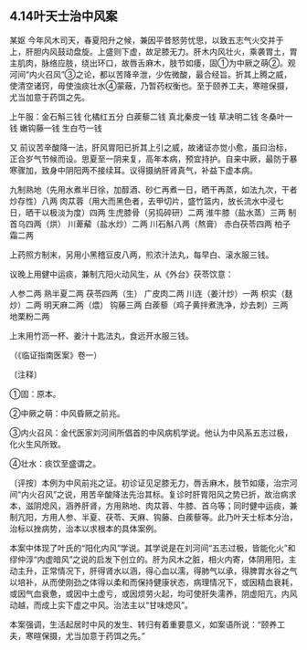 ## 4.14叶天士治中风案

某妪  今年风木司天，春夏阳升之候，兼因平昔怒劳忧思，以致五志气火交并于上，肝胆内风鼓动盘旋。上盛则下虚，故足膝无力。肝木内风壮火，乘袭胃土，胃主肌肉，脉络应肢，绕出环口，故唇舌麻木，肢节如痿，固①为中厥之萌②。观河间“内火召风”③之论，都以苦降辛泄，少佐微酸，最合经旨。折其上腾之威，使清空诸窍，毋使浊痰壮水④蒙蔽，乃暂药权衡也。至于颐养工夫，寒暄保摄，尤当加意于药饵之先。

上午服：金石斛三钱  化橘红五分  白蒺藜二钱  真北秦皮一钱  草决明二钱  冬桑叶一钱  嫩钩藤一钱  生白芍一钱

又  前议苦辛酸降一法，肝风胃阳已折其上引之威，故诸证亦觉小愈，虽曰治标，正合岁气节候而设。思夏至一阴来复，高年本病，预宜持护。自来中厥，最防于暴寒骤加，致身中阴阳两不接续耳。议得摄纳肝肾真气，补益下虚本病。

九制熟地（先用水煮半日徐，加醇酒、砂仁再煮一日，晒干再蒸，如法九次，干者炒存性）八两  肉苁蓉（用大而黑色者，去甲切片，盛竹篮内，放长流水中浸七日，晒干以极淡为度）四两  生虎膝骨（另捣碎研）二两   淮牛膝（盐水蒸）三两  制首乌四两（烘）  川萆薢（盐水炒）二两  川石斛八两（熬膏）  赤白茯苓四两  柏子霜二两

上药照方制末，另用小黑稽豆皮八两，煎浓汁法丸，每早白、滚水服三钱。

议晚上用健中运痰，兼制亢阳火动风生，从《外台》茯苓饮意：

人参二两  熟半夏二两  茯苓四两（生）  广皮肉二两  川连（姜汁炒）一两   枳实（麸炒）二两  明天麻二两（煨）  钩藤三两  白蒺藜（鸡子黄拌煮洗净，炒去刺）三两  地栗粉二两

上末用竹沥一杯、姜汁十匙法丸，食远开水服三钱。

（《临证指南医案》卷一）

〔注释〕

①固：原本。

②中厥之萌：中风昏厥之前兆。

③内火召风：金代医家刘河间所倡首的中风病机学说。他认为中风系五志过极，化火生风所致。

④壮水：痰饮至盛谓之。

〔评按〕本例为中风前兆之证。初诊证见足膝无力，唇舌麻木，肢节如痿，治宗河间“内火召风”之说，用苦辛酸降法先治其标。复诊时肝胃阳风之势已折，故治病求本，滋阴熄风，涵养肝肾，方用熟地、肉苁蓉、牛膝、首乌等；同时健中运痰，兼制亢阳，方用人参、半夏、茯苓、天麻、钩藤、白蒺藜等。此乃叶天士标本分治，治标以挫病势，治本以求根本的具体案例。

本案中体现了叶氏的“阳化内风”学说。其学说是在刘河间“五志过极，皆能化火”和缪仲淳“内虚暗风”之说的启发下创立的。肝为风木之脏，相火内寄，体阴用阳，主动主升，正常情况下，肝得肾水以涵，得心血以濡，得肺气以承，得脾胃水谷之气以培补，从而使刚劲之体得以柔和而保持健康状态，病理情况下，或因精血衰耗，或因气血衰惫，或因中土虚亏，或因烦劳火起，均可使肝失濡养，阴虚阳亢，内风动越，而成上实下虚之中风。治法主以“甘味熄风”。

本案强调，生活起居时中风的发生、转归有着重要意义，如案语所说：“颐养工夫，寒暄保摄，尤当加意于药饵之先。”
